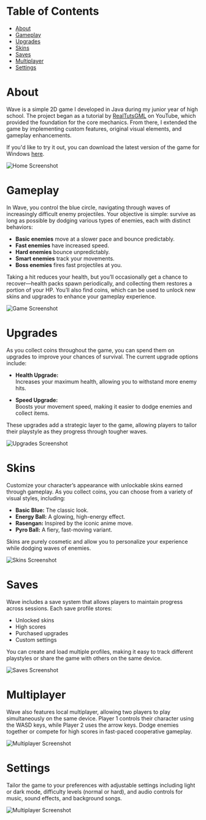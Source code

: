 # Table of Contents
- [About](#about)
- [Gameplay](#gameplay)
- [Upgrades](#upgrades)
- [Skins](#skins)
- [Saves](#saves)
- [Multiplayer](#multiplayer)
- [Settings](#settings)

# About
Wave is a simple 2D game I developed in Java during my junior year of high school. The project began as a tutorial by <a href="https://youtu.be/1gir2R7G9ws?si=3tcz1yNh1YVnM3s3" target="_blank" rel="noopener noreferrer">RealTutsGML</a> on YouTube, which provided the foundation for the core mechanics. From there, I extended the game by implementing custom features, original visual elements, and gameplay enhancements.

If you'd like to try it out, you can download the latest version of the game for Windows <a href="https://github.com/musubi3/Wave/releases" target="_blank" rel="noopener noreferrer">here</a>.

<img class="screenshot" src="https://i.postimg.cc/P58YtTZk/Screenshot-2025-06-25-023050.png" alt="Home Screenshot">

# Gameplay
In Wave, you control the blue circle, navigating through waves of increasingly difficult enemy projectiles. Your objective is simple: survive as long as possible by dodging various types of enemies, each with distinct behaviors:

- **Basic enemies** move at a slower pace and bounce predictably.
- **Fast enemies** have increased speed.
- **Hard enemies** bounce unpredictably.
- **Smart enemies** track your movements.
- **Boss enemies** fires fast projectiles at you.

Taking a hit reduces your health, but you’ll occasionally get a chance to recover—health packs spawn periodically, and collecting them restores a portion of your HP. You’ll also find coins, which can be used to unlock new skins and upgrades to enhance your gameplay experience.

<img class="screenshot" src="https://i.postimg.cc/SNkLqJfF/gameplay.png" alt="Game Screenshot">

# Upgrades
As you collect coins throughout the game, you can spend them on upgrades to improve your chances of survival. The current upgrade options include:

- **Health Upgrade:**<br>Increases your maximum health, allowing you to withstand more enemy hits.

- **Speed Upgrade:**<br>Boosts your movement speed, making it easier to dodge enemies and collect items.

These upgrades add a strategic layer to the game, allowing players to tailor their playstyle as they progress through tougher waves.

<img class="screenshot" src="https://i.postimg.cc/kXM2586C/Screenshot-2025-06-25-024602.png" alt="Upgrades Screenshot">

# Skins
Customize your character’s appearance with unlockable skins earned through gameplay. As you collect coins, you can choose from a variety of visual styles, including:

- **Basic Blue:** The classic look.
- **Energy Ball:** A glowing, high-energy effect.
- **Rasengan:** Inspired by the iconic anime move.
- **Pyro Ball:** A fiery, fast-moving variant.

Skins are purely cosmetic and allow you to personalize your experience while dodging waves of enemies.

<img class="screenshot" src="https://i.postimg.cc/BbFfSmTp/Screenshot-2025-06-25-024614.png" alt="Skins Screenshot">

# Saves
Wave includes a save system that allows players to maintain progress across sessions. Each save profile stores:

- Unlocked skins
- High scores
- Purchased upgrades
- Custom settings

You can create and load multiple profiles, making it easy to track different playstyles or share the game with others on the same device.

<img class="screenshot" src="https://i.postimg.cc/NjYpFd8M/Screenshot-2025-06-25-024520.png" alt="Saves Screenshot">

# Multiplayer
Wave also features local multiplayer, allowing two players to play simultaneously on the same device. Player 1 controls their character using the WASD keys, while Player 2 uses the arrow keys. Dodge enemies together or compete for high scores in fast-paced cooperative gameplay.

<img class="screenshot" src="https://i.postimg.cc/QtF547D1/multiplayer.png" alt="Multiplayer Screenshot">

# Settings
Tailor the game to your preferences with adjustable settings including light or dark mode, difficulty levels (normal or hard), and audio controls for music, sound effects, and background songs.

<img class="screenshot" src="https://i.postimg.cc/9fb0dQqT/settings.png" alt="Multiplayer Screenshot">